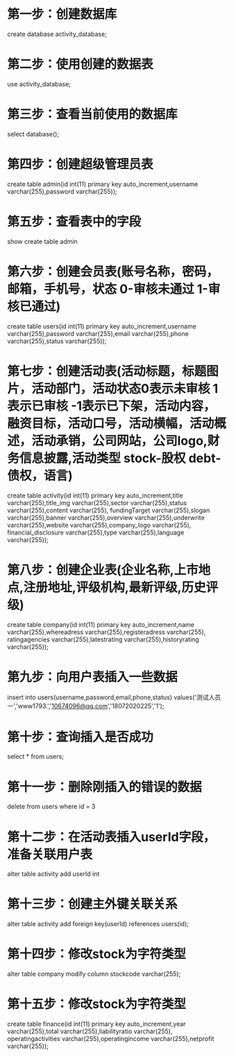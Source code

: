 # 第一步：创建数据库 

create database activity_database;

# 第二步：使用创建的数据表

use activity_database;

# 第三步：查看当前使用的数据库

select database();

# 第四步：创建超级管理员表

create table admin(id int(11) primary key auto_increment,username varchar(255),password varchar(255));

# 第五步：查看表中的字段

show create table admin

# 第六步：创建会员表(账号名称，密码，邮箱，手机号，状态 0-审核未通过 1-审核已通过) 

create table users(id int(11) primary key auto_increment,username varchar(255),password varchar(255),email varchar(255),phone varchar(255),status varchar(255));

# 第七步：创建活动表(活动标题，标题图片，活动部门，活动状态0表示未审核 1表示已审核 -1表示已下架，活动内容，融资目标，活动口号，活动横幅，活动概述，活动承销，公司网站，公司logo,财务信息披露,活动类型 stock-股权 debt-债权，语言)

create table activity(id int(11) primary key auto_increment,title varchar(255),title_img varchar(255),sector varchar(255),status varchar(255),content varchar(255),
fundingTarget varchar(255),slogan varchar(255),banner varchar(255),overview varchar(255),underwrite varchar(255),website varchar(255),company_logo varchar(255),
financial_disclosure varchar(255),type varchar(255),language varchar(255));


# 第八步：创建企业表(企业名称,上市地点,注册地址,评级机构,最新评级,历史评级)

create table company(id int(11) primary key auto_increment,name varchar(255),whereadress varchar(255),registeradress varchar(255), ratingagencies varchar(255),latestrating varchar(255),historyrating varchar(255));

# 第九步：向用户表插入一些数据

insert into users(username,password,email,phone,status) values('测试人员一','www1793.','10674096@qq.com','18072020225','1');

# 第十步：查询插入是否成功
select  *  from users;

# 第十一步：删除刚插入的错误的数据
delete from users where id  = 3

# 第十二步：在活动表插入userId字段，准备关联用户表
alter table activity add userId int

# 第十三步：创建主外键关联关系
alter table activity add foreign key(userId) references users(id);

# 第十四步：修改stock为字符类型
alter table company modify column stockcode varchar(255);

# 第十五步：修改stock为字符类型
create table finance(id int(11) primary key auto_increment,year varchar(255),total varchar(255),liabilityratio varchar(255), operatingactivities varchar(255),operatingincome varchar(255),netprofit varchar(255));
 
